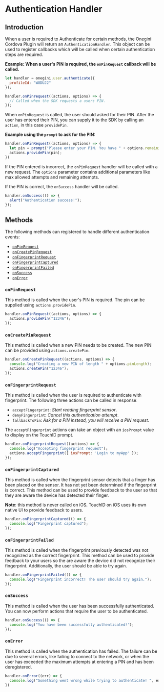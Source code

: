# Authentication Handler

<!-- toc -->

## Introduction

When a user is required to Authenticate for certain methods, the Onegini Cordova Plugin will return an `AuthenticationHandler`.
This object can be used to register callbacks which will be called when certain authentication steps are required.

**Example: When a user's PIN is required, the `onPinRequest` callback will be called.**

```js
let handler = onegini.user.authenticate({
  profileId: "W8DUJ2"
});

handler.onPinrequest((actions, options) => {
  // Called when the SDK requests a users PIN.
});
```

When `onPinRequest` is called, the user should asked for their PIN. After the user has entered their PIN, you can supply it to the SDK by calling an `action`, in this case `providePin`.

**Example using the `prompt` to ask for the PIN:**

```js
handler.onPinRequest((actions, options) => {
  let pin = prompt("Please enter your PIN. You have " + options.remainingFailureCount + " attempts remaining.");
  actions.providePin(pin);
})
```

If the PIN entered is incorrect, the `onPinRequest` handler will be called with a new request. The `options` parameter contains additional parameters like max allowed attempts and remaining attempts.

If the PIN is correct, the `onSuccess` handler will be called.

```js
handler.onSuccess(() => {
  alert("Authentication success!");
});
```

## Methods

The following methods can registered to handle different authentication events:

- [`onPinRequest`](#onpinrequest)
- [`onCreatePinRequest`](#oncreatepinrequest)
- [`onFingerprintRequest`](#onfingerprintrequest)
- [`onFingerprintCaptured`](#onfingerprintcaptured)
- [`onFingerprintFailed`](#onfingerprintfailed)
- [`onSuccess`](#onsuccess)
- [`onError`](#onerror)

### `onPinRequest`

This method is called when the user's PIN is required. The pin can be supplied using `actions.providePin`.

```js
handler.onPinRequest((actions, options) => {
  actions.providePin("12346");
});
```

### `onCreatePinRequest`

This method is called when a new PIN needs to be created. The new PIN can be provided using `actions.createPin`.

```js
handler.onCreatePinRequest((actions, options) => {
  console.log("Creating a new PIN of length " + options.pinLength);
  actions.createPin("12346");
});
```

### `onFingerprintRequest`

This method is called when the user is required to authenticate with fingerprint. The following three actions can be called in response:

- `acceptFingerprint`: _Start reading fingerprint sensor_.
- `denyFingerprint`: _Cancel this authentication attempt_.
- `fallbackToPin`: _Ask for a PIN instead, you will receive a PIN request_.

The `acceptFingerprint` actions can take an object with an `iosPrompt` value to display on the TouchID prompt.

```js
handler.onFingerprintRequest((actions) => {
  console.log("Accepting fingerprint request");
  actions.acceptFingerprint({ iosPrompt: 'Login to myApp' });
});
```

### `onFingerprintCaptured`

This method is called when the fingerprint sensor detects that a finger has been placed on the sensor. It has not yet been determined if the fingerprint is correct. This method can be used to provide feedback to the user so that they are aware the device has detected their finger.

**Note:** this method is never called on iOS. TouchID on iOS uses its own native UI to provide feedback to users.

```js
handler.onFingerprintCaptured(() => {
  console.log("Fingerprint captured");
});
```

### `onFingerprintFailed`

This method is called when the fingerprint previously detected was not recognized as the correct fingerprint. This method can be used to provide feedback to your users so the are aware the device did not recognize their fingerprint. Additionally, the user should be able to try again.

```js
handler.onFingerprintFailed(() => {
  console.log("Fingerprint incorrect! The user should try again.");
});
```

### `onSuccess`

This method is called when the user has been successfully authenticated. You can now perform actions that require the user to be authenticated.

```js
handler.onSuccess(() => {
  console.log("You have been successfully authenticated!");
});
```

### `onError`

This method is called when the authentication has failed. The failure can be due to several errors, like failing to connect to the network, or when the user has exceeded the maximum attempts at entering a PIN and has been deregistered.

```js
handler.onError((err) => {
  console.log("Something went wrong while trying to authenticate! ", err);
})
```
